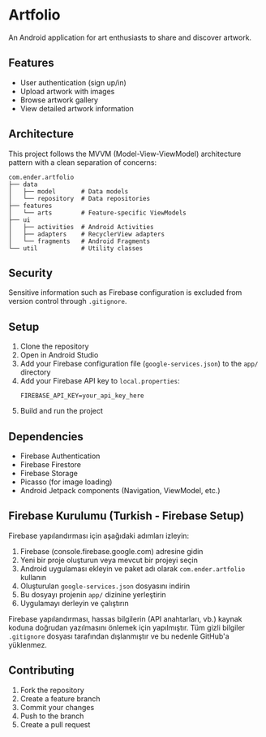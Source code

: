 # Artfolio

An Android application for art enthusiasts to share and discover artwork.

## Features

- User authentication (sign up/in)
- Upload artwork with images
- Browse artwork gallery
- View detailed artwork information

## Architecture

This project follows the MVVM (Model-View-ViewModel) architecture pattern with a clean separation of concerns:

```
com.ender.artfolio
├── data
│   ├── model       # Data models
│   └── repository  # Data repositories
├── features
│   └── arts        # Feature-specific ViewModels
├── ui
│   ├── activities  # Android Activities
│   ├── adapters    # RecyclerView adapters
│   └── fragments   # Android Fragments
└── util            # Utility classes
```

## Security

Sensitive information such as Firebase configuration is excluded from version control through `.gitignore`.

## Setup

1. Clone the repository
2. Open in Android Studio
3. Add your Firebase configuration file (`google-services.json`) to the `app/` directory
4. Add your Firebase API key to `local.properties`:
   ```
   FIREBASE_API_KEY=your_api_key_here
   ```
5. Build and run the project

## Dependencies

- Firebase Authentication
- Firebase Firestore
- Firebase Storage
- Picasso (for image loading)
- Android Jetpack components (Navigation, ViewModel, etc.)

## Firebase Kurulumu (Turkish - Firebase Setup)

Firebase yapılandırması için aşağıdaki adımları izleyin:

1. Firebase (console.firebase.google.com) adresine gidin
2. Yeni bir proje oluşturun veya mevcut bir projeyi seçin
3. Android uygulaması ekleyin ve paket adı olarak `com.ender.artfolio` kullanın
4. Oluşturulan `google-services.json` dosyasını indirin
5. Bu dosyayı projenin `app/` dizinine yerleştirin
6. Uygulamayı derleyin ve çalıştırın

Firebase yapılandırması, hassas bilgilerin (API anahtarları, vb.) kaynak koduna doğrudan yazılmasını önlemek için yapılmıştır. Tüm gizli bilgiler `.gitignore` dosyası tarafından dışlanmıştır ve bu nedenle GitHub'a yüklenmez.

## Contributing

1. Fork the repository
2. Create a feature branch
3. Commit your changes
4. Push to the branch
5. Create a pull request